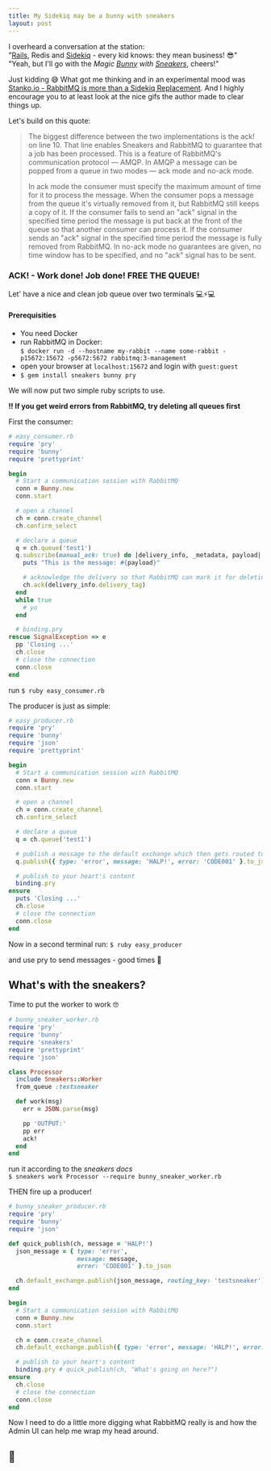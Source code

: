 ```yaml
---
title: My Sidekiq may be a bunny with sneakers
layout: post
---
```


I overheard a conversation at the station:  
"[Rails](https://rubyonrails.org), Redis and [Sidekiq](https://sidekiq.org) - every kid knows: they mean business! 😎"  
"Yeah, but I'll go with the _Magic [Bunny](http://rubybunny.info) with [Sneakers](https://github.com/jondot/sneakers)_, cheers!"


Just kidding 😅 What got me thinking and in an experimental mood was [Stanko.io - RabbitMQ is more than a Sidekiq Replacement](https://stanko.io/rabbitmq-is-more-than-a-sidekiq-replacement-b730d8176fb). And I highly encourage you to at least look at the nice gifs the author made to clear things up.

Let's build on this quote:

> The biggest difference between the two implementations is the ack! on line 10. That line enables Sneakers and RabbitMQ to guarantee that a job has been processed. This is a feature of RabbitMQ's communication protocol — AMQP. In AMQP a message can be popped from a queue in two modes — ack mode and no-ack mode.
>
> In ack mode the consumer must specify the maximum amount of time for it to process the message. When the consumer pops a message from the queue it's virtually removed from it, but RabbitMQ still keeps a copy of it. If the consumer fails to send an "ack" signal in the specified time period the message is put back at the front of the queue so that another consumer can process it. If the consumer sends an "ack" signal in the specified time period the message is fully removed from RabbitMQ. In no-ack mode no guarantees are given, no time window has to be specified, and no "ack" signal has to be sent.

### ACK! - Work done! Job done! FREE THE QUEUE!

Let' have a nice and clean job queue over two terminals 💻⚡️💻

#### Prerequisities

- You need Docker
- run RabbitMQ in Docker:  
  `$ docker run -d --hostname my-rabbit --name some-rabbit -p15672:15672 -p5672:5672 rabbitmq:3-management`
- open your browser at `localhost:15672` and login with `guest:guest`
- `$ gem install sneakers bunny pry`

We will now put two simple ruby scripts to use.

**‼️ If you get weird errors from RabbitMQ, try deleting all queues first**

First the consumer:

```ruby
# easy_consumer.rb
require 'pry'
require 'bunny'
require 'prettyprint'

begin
  # Start a communication session with RabbitMQ
  conn = Bunny.new
  conn.start

  # open a channel
  ch = conn.create_channel
  ch.confirm_select

  # declare a queue
  q = ch.queue('test1')
  q.subscribe(manual_ack: true) do |delivery_info, _metadata, payload|
    puts "This is the message: #{payload}"

    # acknowledge the delivery so that RabbitMQ can mark it for deletion
    ch.ack(delivery_info.delivery_tag)
  end
  while true
    # yo
  end

  # binding.pry
rescue SignalException => e
  pp 'Closing ...'
  ch.close
  # close the connection
  conn.close
end
```

run `$ ruby easy_consumer.rb`

The producer is just as simple:

```ruby
# easy_producer.rb
require 'pry'
require 'bunny'
require 'json'
require 'prettyprint'

begin
  # Start a communication session with RabbitMQ
  conn = Bunny.new
  conn.start

  # open a channel
  ch = conn.create_channel
  ch.confirm_select

  # declare a queue
  q = ch.queue('test1')

  # publish a message to the default exchange which then gets routed to this queue
  q.publish({ type: 'error', message: 'HALP!', error: 'CODE001' }.to_json)

  # publish to your heart's content
  binding.pry
ensure
  puts 'Closing ...'
  ch.close
  # close the connection
  conn.close
end

```

Now in a second terminal run: `$ ruby easy_producer`

and use pry to send messages - good times 👏

## What's with the sneakers?

Time to put the worker to work 🤓

```ruby
# bunny_sneaker_worker.rb
require 'pry'
require 'bunny'
require 'sneakers'
require 'prettyprint'
require 'json'

class Processor
  include Sneakers::Worker
  from_queue :testsneaker

  def work(msg)
    err = JSON.parse(msg)

    pp 'OUTPUT:'
    pp err
    ack!
  end
end
```

run it according to the _sneakers docs_  
`$ sneakers work Processor --require bunny_sneaker_worker.rb`

THEN fire up a producer!

```ruby
# bunny_sneaker_producer.rb
require 'pry'
require 'bunny'
require 'json'

def quick_publish(ch, message = 'HALP!')
  json_message = { type: 'error',
                   message: message,
                   error: 'CODE001' }.to_json

  ch.default_exchange.publish(json_message, routing_key: 'testsneaker')
end

begin
  # Start a communication session with RabbitMQ
  conn = Bunny.new
  conn.start

  ch = conn.create_channel
  ch.default_exchange.publish({ type: 'error', message: 'HALP!', error: 'CODE001' }.to_json, routing_key: 'testsneaker')

  # publish to your heart's content
  binding.pry # quick_publish(ch, "What's going on here?")
ensure
  ch.close
  # close the connection
  conn.close
end
```

Now I need to do a little more digging what RabbitMQ really is and how the Admin UI can help me wrap my head around.

## 🚀
